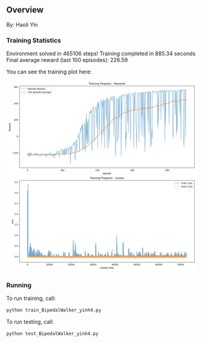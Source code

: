 ## Overview

By: Haoli Yin

### Training Statistics 

Environment solved in 465106 steps!
Training completed in 885.34 seconds
Final average reward (last 100 episodes): 226.59

You can see the training plot here: 

![Training Plot](./training_results.png)

### Running

To run training, call: 
```bash 
python train_BipedalWalker_yinh4.py
```

To run testing, call: 
```bash 
python test_BipedalWalker_yinh4.py
```
